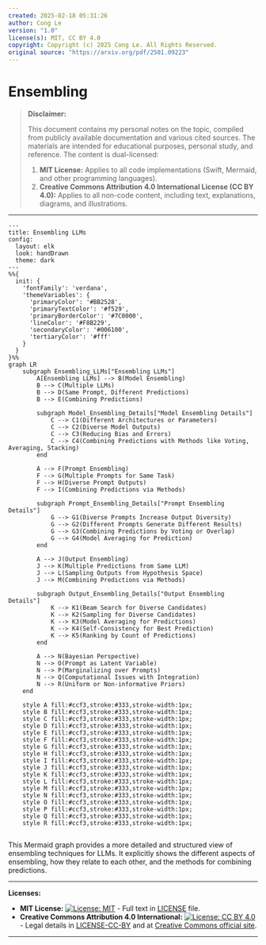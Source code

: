 ```yaml
---
created: 2025-02-18 05:31:26
author: Cong Le
version: "1.0"
license(s): MIT, CC BY 4.0
copyright: Copyright (c) 2025 Cong Le. All Rights Reserved.
original source: "https://arxiv.org/pdf/2501.09223"
---
```




# Ensembling
> **Disclaimer:**
>
> This document contains my personal notes on the topic,
> compiled from publicly available documentation and various cited sources.
> The materials are intended for educational purposes, personal study, and reference.
> The content is dual-licensed:
> 1. **MIT License:** Applies to all code implementations (Swift, Mermaid, and other programming languages).
> 2. **Creative Commons Attribution 4.0 International License (CC BY 4.0):** Applies to all non-code content, including text, explanations, diagrams, and illustrations.
---


```mermaid
---
title: Ensembling LLMs
config:
  layout: elk
  look: handDrawn
  theme: dark
---
%%{
  init: {
    'fontFamily': 'verdana',
    'themeVariables': {
      'primaryColor': '#BB2528',
      'primaryTextColor': '#f529',
      'primaryBorderColor': '#7C0000',
      'lineColor': '#F8B229',
      'secondaryColor': '#006100',
      'tertiaryColor': '#fff'
    }
  }
}%%
graph LR
    subgraph Ensembling_LLMs["Ensembling LLMs"]
        A[Ensembling LLMs] --> B(Model Ensembling)
        B --> C(Multiple LLMs)
        B --> D(Same Prompt, Different Predictions)
        B --> E(Combining Predictions)
        
        subgraph Model_Ensembling_Details["Model Ensembling Details"]
            C --> C1(Different Architectures or Parameters)
            C --> C2(Diverse Model Outputs)
            C --> C3(Reducing Bias and Errors)
            C --> C4(Combining Predictions with Methods like Voting, Averaging, Stacking)
        end
        
        A --> F(Prompt Ensembling)
        F --> G(Multiple Prompts for Same Task)
        F --> H(Diverse Prompt Outputs)
        F --> I(Combining Predictions via Methods)
        
        subgraph Prompt_Ensembling_Details["Prompt Ensembling Details"]
            G --> G1(Diverse Prompts Increase Output Diversity)
            G --> G2(Different Prompts Generate Different Results)
            G --> G3(Combining Predictions by Voting or Overlap)
            G --> G4(Model Averaging for Prediction)
        end

        A --> J(Output Ensembling)
        J --> K(Multiple Predictions from Same LLM)
        J --> L(Sampling Outputs from Hypothesis Space)
        J --> M(Combining Predictions via Methods)
        
        subgraph Output_Ensembling_Details["Output Ensembling Details"]
            K --> K1(Beam Search for Diverse Candidates)
            K --> K2(Sampling for Diverse Candidates)
            K --> K3(Model Averaging for Predictions)
            K --> K4(Self-Consistency for Best Prediction)
            K --> K5(Ranking by Count of Predictions)
        end
        
        A --> N(Bayesian Perspective)
        N --> O(Prompt as Latent Variable)
        N --> P(Marginalizing over Prompts)
        N --> Q(Computational Issues with Integration)
        N --> R(Uniform or Non-informative Priors)
    end

    style A fill:#ccf3,stroke:#333,stroke-width:1px;
    style B fill:#ccf3,stroke:#333,stroke-width:1px;
    style C fill:#ccf3,stroke:#333,stroke-width:1px;
    style D fill:#ccf3,stroke:#333,stroke-width:1px;
    style E fill:#ccf3,stroke:#333,stroke-width:1px;
    style F fill:#ccf3,stroke:#333,stroke-width:1px;
    style G fill:#ccf3,stroke:#333,stroke-width:1px;
    style H fill:#ccf3,stroke:#333,stroke-width:1px;
    style I fill:#ccf3,stroke:#333,stroke-width:1px;
    style J fill:#ccf3,stroke:#333,stroke-width:1px;
    style K fill:#ccf3,stroke:#333,stroke-width:1px;
    style L fill:#ccf3,stroke:#333,stroke-width:1px;
    style M fill:#ccf3,stroke:#333,stroke-width:1px;
    style N fill:#ccf3,stroke:#333,stroke-width:1px;
    style O fill:#ccf3,stroke:#333,stroke-width:1px;
    style P fill:#ccf3,stroke:#333,stroke-width:1px;
    style Q fill:#ccf3,stroke:#333,stroke-width:1px;
    style R fill:#ccf3,stroke:#333,stroke-width:1px;
    
```

This Mermaid graph provides a more detailed and structured view of ensembling techniques for LLMs. It explicitly shows the different aspects of ensembling, how they relate to each other, and the methods for combining predictions.


---
**Licenses:**

- **MIT License:**  [![License: MIT](https://img.shields.io/badge/License-MIT-yellow.svg)](LICENSE) - Full text in [LICENSE](LICENSE) file.
- **Creative Commons Attribution 4.0 International:** [![License: CC BY 4.0](https://licensebuttons.net/l/by/4.0/88x31.png)](LICENSE-CC-BY) - Legal details in [LICENSE-CC-BY](LICENSE-CC-BY) and at [Creative Commons official site](http://creativecommons.org/licenses/by/4.0/).

---